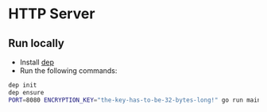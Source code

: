 # HTTP Server

## Run locally

* Install [dep](https://github.com/golang/dep)
* Run the following commands:

```bash
dep init
dep ensure
PORT=8080 ENCRYPTION_KEY="the-key-has-to-be-32-bytes-long!" go run main.go
```
